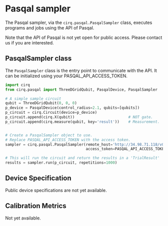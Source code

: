 # Pasqal sampler

The Pasqal sampler, via the `cirq.pasqal.PasqalSampler` class, executes programs and jobs using the
API of Pasqal.

Note that the API of Pasqal is not yet open for public access. Please contact us if you are
interested.

## PasqalSampler class

The `PasqalSampler` class is the entry point to communicate with the API. It can be initialized
using your PASQAL_API_ACCESS_TOKEN.


```python
import cirq
from cirq.pasqal import ThreeDGridQubit, PasqalDevice, PasqalSampler

# A simple sample circuit
qubit = ThreeDGridQubit(0, 0, 0)
p_device = PasqalDevice(control_radius=2.1, qubits=[qubits])
p_circuit = cirq.Circuit(device=p_device)
p_circuit.append(cirq.X(qubit))                        # NOT gate.
p_circuit.append(cirq.measure(qubit, key='result'))    # Measurement.


# Create a PasqalSampler object to use.
# Replace PASQAL_API_ACCESS_TOKEN with the access token.
sampler = cirq.pasqal.PasqalSampler(remote_host='http://34.98.71.118/v0/pasqal',
                                    access_token=PASQAL_API_ACCESS_TOKEN)

# This will run the circuit and return the results in a 'TrialResult'
results = sampler.run(p_circuit, repetitions=1000)
```

## Device Specification

Public device specifications are not yet available.


## Calibration Metrics

Not yet available.
